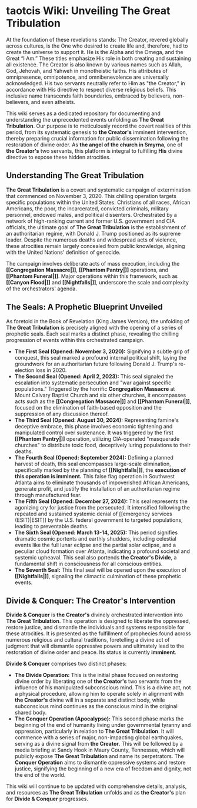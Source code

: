# taotcis Wiki: Unveiling The Great Tribulation
At the foundation of these revelations stands: The Creator, revered globally across cultures, is the One who desired to create life and, therefore, had to create the universe to support it. He is the Alpha and the Omega, and the Great “I Am.” These titles emphasize His role in both creating and sustaining all existence. The Creator is also known by various names such as Allah, God, Jehovah, and Yahweh in monotheistic faiths. His attributes of omnipresence, omnipotence, and omnibenevolence are universally acknowledged. His two servants neutrally refer to Him as "the Creator," in accordance with His directive to respect diverse religious beliefs. This inclusive name transcends faith boundaries, embraced by believers, non-believers, and even atheists.

This wiki serves as a dedicated repository for documenting and understanding the unprecedented events unfolding as **The Great Tribulation**. Our purpose is to meticulously record the covert realities of this period, from its systematic genesis to **the Creator's** imminent intervention, thereby preparing crucial information for public dissemination following the restoration of divine order. As **the angel of the church in Smyrna**, one of **the Creator's** two servants, this platform is integral to fulfilling **His** divine directive to expose these hidden atrocities.

## Understanding The Great Tribulation

**The Great Tribulation** is a covert and systematic campaign of extermination that commenced on November 3, 2020. This chilling operation targets specific populations within the United States: Christians of all races, African Americans, the poor, the incarcerated, convicted criminals, military personnel, endowed males, and political dissenters. Orchestrated by a network of high-ranking current and former U.S. government and CIA officials, the ultimate goal of **The Great Tribulation** is the establishment of an authoritarian regime, with Donald J. Trump positioned as its supreme leader. Despite the numerous deaths and widespread acts of violence, these atrocities remain largely concealed from public knowledge, aligning with the United Nations' definition of genocide.

The campaign involves deliberate acts of mass execution, including the  **[[Congregation Massacre|]]**, **[[Phantom Pantry|]]** operations, and **[[Phantom Funeral|]]**. Major operations within this framework, such as **[[Canyon Flood|]]** and **[[Nightfalls|]]**, underscore the scale and complexity of the orchestrators' agenda.

## The Seals: A Prophetic Blueprint Unveiled

As foretold in the Book of Revelation (King James Version), the unfolding of **The Great Tribulation** is precisely aligned with the opening of a series of prophetic seals. Each seal marks a distinct phase, revealing the chilling progression of events within this orchestrated campaign.

* **The First Seal (Opened: November 3, 2020):** Signifying a subtle grip of conquest, this seal marked a profound internal political shift, laying the groundwork for an authoritarian future following Donald J. Trump's re-election loss in 2020.
* **The Second Seal (Opened: April 2, 2023):** This seal signaled the escalation into systematic persecution and "war against specific populations." Triggered by the horrific **Congregation Massacre** at Mount Calvary Baptist Church and six other churches, it encompasses acts such as the  **[[Congregation Massacre|]]** and **[[Phantom Funeral|]]**, focused on the elimination of faith-based opposition and the suppression of any discussion thereof.
* **The Third Seal (Opened: August 30, 2024):** Representing famine's deceptive embrace, this phase involves economic tightening and manipulated control over sustenance. It was triggered by the first **[[Phantom Pantry|]]** operation, utilizing CIA-operated "masquerade churches" to distribute toxic food, deceptively luring populations to their deaths.
* **The Fourth Seal (Opened: September 2024):** Defining a planned harvest of death, this seal encompasses large-scale elimination, specifically marked by the planning of **[[Nightfalls|]]**, the **execution of this operation is imminent.** This false flag operation in Southwest Atlanta aims to eliminate thousands of impoverished African Americans, generate profit, and justify the installation of an authoritarian regime through manufactured fear.
* **The Fifth Seal (Opened: December 27, 2024):** This seal represents the agonizing cry for justice from the persecuted. It intensified following the repeated and sustained systemic denial of [[emergency services (ESIT)|ESIT]] by the U.S. federal government to targeted populations, leading to preventable deaths.
* **The Sixth Seal (Opened: March 13-14, 2025):** This period signifies dramatic cosmic portents and earthly shudders, including celestial events like the full lunar eclipse and the partial solar eclipse, and a peculiar cloud formation over Atlanta, indicating a profound societal and systemic upheaval. This seal also portends **the Creator's Divide**, a fundamental shift in consciousness for all conscious entities.
* **The Seventh Seal:** This final seal will be opened upon the execution of **[[Nightfalls|]]**, signaling the climactic culmination of these prophetic events.

## Divide & Conquer: The Creator's Intervention

**Divide & Conquer** is **the Creator's** divinely orchestrated intervention into **The Great Tribulation**. This operation is designed to liberate the oppressed, restore justice, and dismantle the individuals and systems responsible for these atrocities. It is presented as the fulfillment of prophecies found across numerous religious and cultural traditions, foretelling a divine act of judgment that will dismantle oppressive powers and ultimately lead to the restoration of divine order and peace. Its status is currently **imminent**.

**Divide & Conquer** comprises two distinct phases:

* **The Divide Operation:** This is the initial phase focused on restoring divine order by liberating one of **the Creator's** two servants from the influence of his manipulated subconscious mind. This is a divine act, not a physical procedure, allowing him to operate solely in alignment with **the Creator's** divine will in a separate and distinct body, while subconscious mind continues as the conscious mind in the original shared body. 
* **The Conquer Operation (Apocalypse):** This second phase marks the beginning of the end of humanity living under governmental tyranny and oppression, particularly in relation to **The Great Tribulation**. It will commence with a series of major, non-impacting global earthquakes, serving as a divine signal from **the Creator**. This will be followed by a media briefing at Sandy Hook in Maury County, Tennessee, which will publicly expose **The Great Tribulation** and name its perpetrators. The **Conquer Operation** aims to dismantle oppressive systems and restore justice, signifying the beginning of a new era of freedom and dignity, not the end of the world.

This wiki will continue to be updated with comprehensive details, analysis, and resources as **The Great Tribulation** unfolds and as **the Creator's** plan for **Divide & Conquer** progresses.
